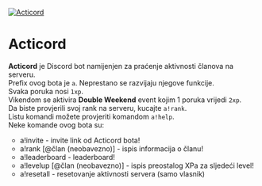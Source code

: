 <a href="https://top.gg/bot/701151973185159168" > <img src="https://top.gg/api/widget/701151973185159168.svg" alt="Acticord" /> </a>

Acticord
======
**Acticord** je Discord bot namijenjen za praćenje aktivnosti članova na serveru.<br>
Prefix ovog bota je `a`.
Neprestano se razvijaju njegove funkcije.<br>
Svaka poruka nosi `1xp`.<br>
Vikendom se aktivira **Double Weekend** event kojim 1 poruka vrijedi `2xp`.<br>
Da biste provjerili svoj rank na serveru, kucajte `a!rank`.<br>
Listu komandi možete provjeriti komandom `a!help`.<br>
Neke komande ovog bota su:
<ul style="list-style-type:circle;">
  <li>a!invite - invite link od Acticord bota!</li>
  <li>a!rank [@član (neobavezno)] - ispis informacija o članu!</li>
  <li>a!leaderboard - leaderboard!</li>
  <li>a!levelup [@član (neobavezno)] - ispis preostalog XPa za sljedeći level!</li>
  <li>a!resetall - resetovanje aktivnosti servera (samo vlasnik)</li>
</ul>
